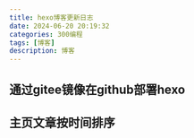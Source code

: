```yaml
---
title: hexo博客更新日志
date: 2024-06-20 20:19:32
categories: 300编程
tags: [博客]
description: 博客
---
```

## 通过gitee镜像在github部署hexo

## 主页文章按时间排序 

